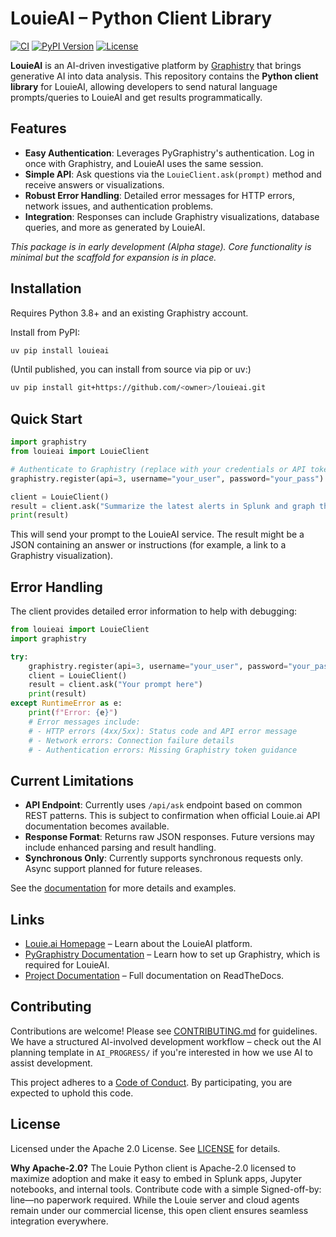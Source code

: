 # LouieAI – Python Client Library

[![CI](https://github.com/<owner>/louieai/actions/workflows/ci.yml/badge.svg)](https://github.com/<owner>/louieai/actions/workflows/ci.yml)
[![PyPI Version](https://img.shields.io/pypi/v/louieai.svg)](https://pypi.org/project/louieai/)
[![License](https://img.shields.io/badge/License-Apache%202.0-blue.svg)](LICENSE)

**LouieAI** is an AI-driven investigative platform by [Graphistry](https://www.graphistry.com) that brings generative AI into data analysis. This repository contains the **Python client library** for LouieAI, allowing developers to send natural language prompts/queries to LouieAI and get results programmatically.

## Features
- **Easy Authentication**: Leverages PyGraphistry's authentication. Log in once with Graphistry, and LouieAI uses the same session.
- **Simple API**: Ask questions via the `LouieClient.ask(prompt)` method and receive answers or visualizations.
- **Robust Error Handling**: Detailed error messages for HTTP errors, network issues, and authentication problems.
- **Integration**: Responses can include Graphistry visualizations, database queries, and more as generated by LouieAI.

*This package is in early development (Alpha stage). Core functionality is minimal but the scaffold for expansion is in place.*

## Installation

Requires Python 3.8+ and an existing Graphistry account.

Install from PyPI:
```bash
uv pip install louieai
```

(Until published, you can install from source via pip or uv:)
```bash
uv pip install git+https://github.com/<owner>/louieai.git
```

## Quick Start

```python
import graphistry
from louieai import LouieClient

# Authenticate to Graphistry (replace with your credentials or API token)
graphistry.register(api=3, username="your_user", password="your_pass")

client = LouieClient()
result = client.ask("Summarize the latest alerts in Splunk and graph the entities.")
print(result)
```

This will send your prompt to the LouieAI service. The result might be a JSON containing an answer or instructions (for example, a link to a Graphistry visualization).

## Error Handling

The client provides detailed error information to help with debugging:

```python
from louieai import LouieClient
import graphistry

try:
    graphistry.register(api=3, username="your_user", password="your_pass")
    client = LouieClient()
    result = client.ask("Your prompt here")
    print(result)
except RuntimeError as e:
    print(f"Error: {e}")
    # Error messages include:
    # - HTTP errors (4xx/5xx): Status code and API error message
    # - Network errors: Connection failure details
    # - Authentication errors: Missing Graphistry token guidance
```

## Current Limitations

- **API Endpoint**: Currently uses `/api/ask` endpoint based on common REST patterns. This is subject to confirmation when official Louie.ai API documentation becomes available.
- **Response Format**: Returns raw JSON responses. Future versions may include enhanced parsing and result handling.
- **Synchronous Only**: Currently supports synchronous requests only. Async support planned for future releases.

See the [documentation](https://louieai.readthedocs.io) for more details and examples.

## Links

- [Louie.ai Homepage](https://louie.ai) – Learn about the LouieAI platform.
- [PyGraphistry Documentation](https://github.com/graphistry/pygraphistry) – Learn how to set up Graphistry, which is required for LouieAI.
- [Project Documentation](https://louieai.readthedocs.io) – Full documentation on ReadTheDocs.

## Contributing

Contributions are welcome! Please see [CONTRIBUTING.md](CONTRIBUTING.md) for guidelines. We have a structured AI-involved development workflow – check out the AI planning template in `AI_PROGRESS/` if you're interested in how we use AI to assist development.

This project adheres to a [Code of Conduct](CODE_OF_CONDUCT.md). By participating, you are expected to uphold this code.

## License

Licensed under the Apache 2.0 License. See [LICENSE](LICENSE) for details.

**Why Apache-2.0?** The Louie Python client is Apache-2.0 licensed to maximize adoption and make it easy to embed in Splunk apps, Jupyter notebooks, and internal tools. Contribute code with a simple Signed-off-by: line—no paperwork required. While the Louie server and cloud agents remain under our commercial license, this open client ensures seamless integration everywhere.